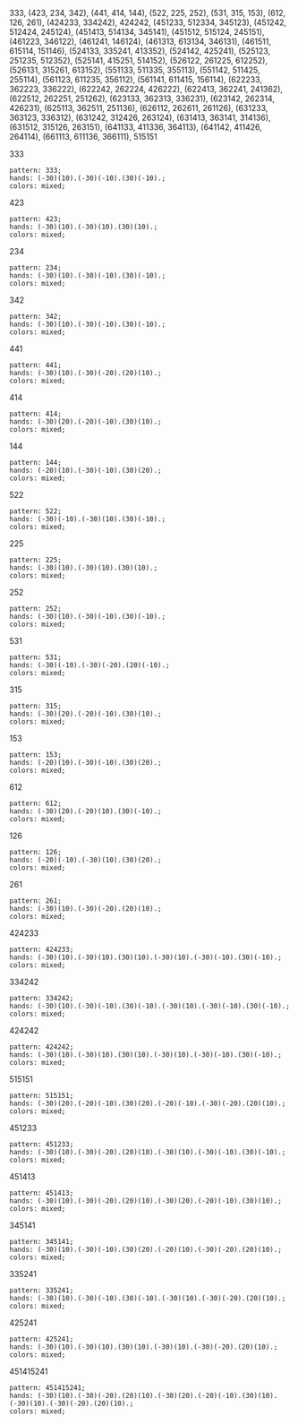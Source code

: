333, (423, 234, 342), (441, 414, 144), (522, 225, 252), (531, 315, 153), (612, 126, 261), (424233, 334242), 424242, (451233, 512334, 345123), (451242, 512424, 245124), (451413, 514134, 345141), (451512, 515124, 245151), (461223, 346122), (461241, 146124), (461313, 613134, 346131), (461511, 615114, 151146), (524133, 335241, 413352), (524142, 425241), (525123, 251235, 512352), (525141, 415251, 514152), (526122, 261225, 612252), (526131, 315261, 613152), (551133, 511335, 355113), (551142, 511425, 255114), (561123, 611235, 356112), (561141, 611415, 156114), (622233, 362223, 336222), (622242, 262224, 426222), (622413, 362241, 241362), (622512, 262251, 251262), (623133, 362313, 336231), (623142, 262314, 426231), (625113, 362511, 251136), (626112, 262611, 261126), (631233, 363123, 336312), (631242, 312426, 263124), (631413, 363141, 314136), (631512, 315126, 263151), (641133, 411336, 364113), (641142, 411426, 264114), (661113, 611136, 366111), 515151

333
```siteswap
pattern: 333;
hands: (-30)(10).(-30)(-10).(30)(-10).;
colors: mixed;
```
423
```siteswap
pattern: 423;
hands: (-30)(10).(-30)(10).(30)(10).;
colors: mixed;
```
234
```siteswap
pattern: 234;
hands: (-30)(10).(-30)(-10).(30)(-10).;
colors: mixed;
```
342
```siteswap
pattern: 342;
hands: (-30)(10).(-30)(-10).(30)(-10).;
colors: mixed;
```
441
```siteswap
pattern: 441;
hands: (-30)(10).(-30)(-20).(20)(10).;
colors: mixed;
```
414
```siteswap
pattern: 414;
hands: (-30)(20).(-20)(-10).(30)(10).;
colors: mixed;
```
144
```siteswap
pattern: 144;
hands: (-20)(10).(-30)(-10).(30)(20).;
colors: mixed;
```
522
```siteswap
pattern: 522;
hands: (-30)(-10).(-30)(10).(30)(-10).;
colors: mixed;
```
225
```siteswap
pattern: 225;
hands: (-30)(10).(-30)(10).(30)(10).;
colors: mixed;
```
252
```siteswap
pattern: 252;
hands: (-30)(10).(-30)(-10).(30)(-10).;
colors: mixed;
```
531
```siteswap
pattern: 531;
hands: (-30)(-10).(-30)(-20).(20)(-10).;
colors: mixed;
```
315
```siteswap
pattern: 315;
hands: (-30)(20).(-20)(-10).(30)(10).;
colors: mixed;
```
153
```siteswap
pattern: 153;
hands: (-20)(10).(-30)(-10).(30)(20).;
colors: mixed;
```
612
```siteswap
pattern: 612;
hands: (-30)(20).(-20)(10).(30)(-10).;
colors: mixed;
```
126
```siteswap
pattern: 126;
hands: (-20)(-10).(-30)(10).(30)(20).;
colors: mixed;
```
261
```siteswap
pattern: 261;
hands: (-30)(10).(-30)(-20).(20)(10).;
colors: mixed;
```
424233
```siteswap
pattern: 424233;
hands: (-30)(10).(-30)(10).(30)(10).(-30)(10).(-30)(-10).(30)(-10).;
colors: mixed;
```
334242
```siteswap
pattern: 334242;
hands: (-30)(10).(-30)(-10).(30)(-10).(-30)(10).(-30)(-10).(30)(-10).;
colors: mixed;
```
424242
```siteswap
pattern: 424242;
hands: (-30)(10).(-30)(10).(30)(10).(-30)(10).(-30)(-10).(30)(-10).;
colors: mixed;
```
515151
```siteswap
pattern: 515151;
hands: (-30)(20).(-20)(-10).(30)(20).(-20)(-10).(-30)(-20).(20)(10).;
colors: mixed;
```
451233
```siteswap
pattern: 451233;
hands: (-30)(10).(-30)(-20).(20)(10).(-30)(10).(-30)(-10).(30)(-10).;
colors: mixed;
```
451413
```siteswap
pattern: 451413;
hands: (-30)(10).(-30)(-20).(20)(10).(-30)(20).(-20)(-10).(30)(10).;
colors: mixed;
```
345141
```siteswap
pattern: 345141;
hands: (-30)(10).(-30)(-10).(30)(20).(-20)(10).(-30)(-20).(20)(10).;
colors: mixed;
```
335241
```siteswap
pattern: 335241;
hands: (-30)(10).(-30)(-10).(30)(-10).(-30)(10).(-30)(-20).(20)(10).;
colors: mixed;
```
425241
```siteswap
pattern: 425241;
hands: (-30)(10).(-30)(10).(30)(10).(-30)(10).(-30)(-20).(20)(10).;
colors: mixed;
```
451415241
```siteswap
pattern: 451415241;
hands: (-30)(10).(-30)(-20).(20)(10).(-30)(20).(-20)(-10).(30)(10).(-30)(10).(-30)(-20).(20)(10).;
colors: mixed;
```
